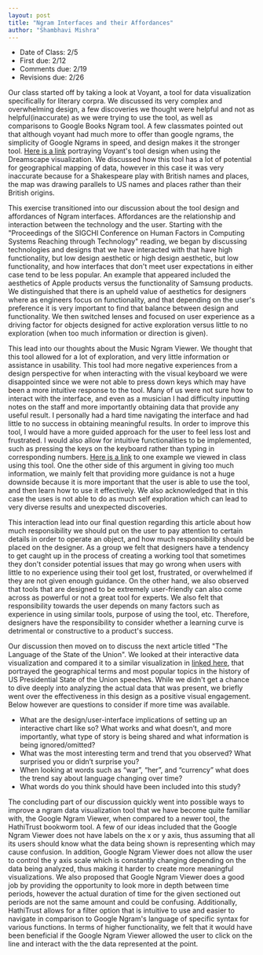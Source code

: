 ```yaml
---
layout: post
title: "Ngram Interfaces and their Affordances"
author: "Shambhavi Mishra"
---
```

- Date of Class: 2/5
- First due: 2/12
- Comments due: 2/19
- Revisions due: 2/26


Our class started off by taking a look at Voyant, a tool for data visualization specifically for literary corpra. We discussed its very complex and overwhelming design, a few discoveries we thought were helpful and not as helpful(inaccurate) as we were trying to use the tool, as well as comparisons to Google Books Ngram tool. A few classmates pointed out that although voyant had much more to offer than google ngrams, the simplicity of Google Ngrams in speed, and design makes it the stronger tool. [Here is a link](https://voyant-tools.org/?corpus=shakespeare) portraying Voyant's tool design when using the Dreamscape visualization. We discussed how this tool has a lot of potential for geographical mapping of data, however in this case it was very inaccurate because for a Shakespeare play with British names and places, the map was drawing parallels to US names and places rather than their British origins. 

This exercise transitioned into our discussion about the tool design and affordances of Ngram interfaces. Affordances are the relationship and interaction between the technology and the user. Starting with the "Proceedings of the SIGCHI Conference on Human Factors in Computing Systems Reaching through Technology" reading, we began by discussing technologies and designs that we have interacted with that have high functionality, but low design aesthetic or high design aesthetic, but low functionality, and how interfaces that don't meet user expectations in either case tend to be less popular. An example that appeared included the aesthetics of Apple products versus the functionality of Samsung products. We distinguished that there is an upheld value of aesthetics for designers where as engineers  focus on functionality, and that depending on the user's preference it is very important to find that balance between design and functionality. We then switched lenses and focused on user experience as a driving factor for objects designed for active exploration versus little to no exploration (when too much information or direction is given). 

This lead into our thoughts about the Music Ngram Viewer. We thought that this tool allowed for a lot of exploration, and very little information or assistance in usability. This tool had more negative experiences from a design perspective for when interacting with the visual keyboard we were disappointed since we were not able to press down keys which may have been a more intuitive response to the tool. Many of us were not sure how to interact with the interface, and even as a musician I had difficulty inputting notes on the staff and more importantly obtaining data that provide any useful result. I personally had a hard time navigating the interface and had little to no success in obtaining meaningful results. In order to improve this tool, I would have a more guided approach for the user to feel less lost and frustrated. I would also allow for intuitive functionalities to be implemented, such as pressing the keys on the keyboard rather than typing in corresponding numbers. [Here is a link](http://www.peachnote.com/#!nt=singleNoteAffine&npq=48+4+3) to one example we viewed in class using this tool. One the other side of this argument in giving too much information, we mainly felt that providing more guidance is not a huge downside because it is more important that the user is able to use the tool, and then learn how to use it effectively. We also acknowledged that in this case the uses is not able to do as much self exploration which can lead to very diverse results and unexpected discoveries.  

This interaction lead into our final question regarding this article about how much responsibility we should put on the user to pay attention to certain details in order to operate an object, and how much responsibility should be placed on the designer. As a group we felt that designers have a tendency to get caught up in the process of creating a working tool that sometimes they don't consider potential issues that may go wrong when users with little to no experience using their tool get lost, frustrated, or overwhelmed if they are not given enough guidance. On the other hand, we also observed that tools that are designed to be extremely user-friendly can also come across as powerful or not a great tool for experts. We also felt that responsibility towards the user depends on many factors such as experience in using similar tools, purpose of using the tool, etc. Therefore, designers have the responsibility to consider whether a learning curve is detrimental or constructive to a product's success.  

Our discussion then moved on to discuss the next article titled "The Language of the State of the Union". We looked at their interactive data visualization and compared it to a similar visualization in [linked here](https://www.theatlantic.com/politics/archive/2015/01/mapping-the-state-of-the-union/384576/), that portrayed the geographical terms and most popular topics in the history of US Presidential State of the Union speeches. While we didn't get a chance to dive deeply into analyzing the actual data that was present, we briefly went over the effectiveness in this design as a positive visual engagement. Below however are questions to consider if more time was available. 
- What are the design/user-interface implications of setting up an interactive chart like so? What works and what doesn’t, and more importantly, what type of story is being shared and what information is being ignored/omitted?
- What was the most interesting term and trend that you observed? What surprised you or didn’t surprise you?
- When looking at words such as “war”, “her”, and “currency” what does the trend say about language changing over time?
- What words do you think should have been included into this study?

The concluding part of our discussion quickly went into possible ways to improve a ngram data visualization tool that we have become quite familiar with, the Google Ngram Viewer, when compared to a newer tool, the HathiTrust bookworm tool. A few of our ideas included that the Google Ngram Viewer does not have labels on the x or y axis, thus assuming that all its users should know what the data being shown is representing which may cause confusion. In addition, Google Ngram Viewer does not allow the user to control the y axis scale which is constantly changing depending on the data being analyzed, thus making it harder to create more meaningful visualizations. We also proposed that Google Ngram Viewer does a good job by providing the opportunity to look more in depth between time periods, however the actual duration of time for the given sectioned out periods are not the same amount and could be confusing. Additionally, HathiTrust allows for a filter option that is intuitive to use and easier to navigate in comparison to Google Ngram's language of specific syntax for various functions. In terms of higher functionality, we felt that it would have been beneficial if the Google Ngram Viewer allowed the user to click on the line and interact with the the data represented at the point. 
